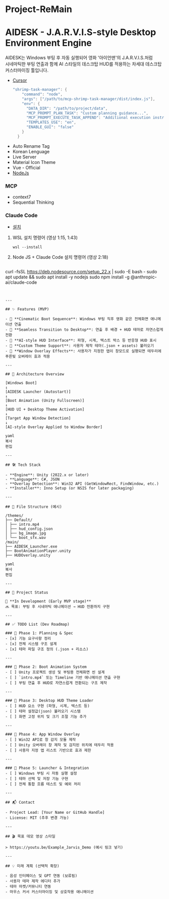 # Project-ReMain

# AIDESK - J.A.R.V.I.S-style Desktop Environment Engine

AIDESK는 Windows 부팅 후 자동 실행되어 영화 '아이언맨'의 J.A.R.V.I.S.처럼  
시네마틱한 부팅 연출과 함께 AI 스타일의 데스크탑 HUD를 적용하는 차세대 데스크탑 커스터마이징 툴입니다.

- [Cursor]([https://glama.ai/mcp/servers/@cjo4m06/mcp-shrimp-task-manager?locale=ko-KR](https://cursor.com/downloads))
  ~~~C
  "shrimp-task-manager": {
      "command": "node",
      "args": ["/path/to/mcp-shrimp-task-manager/dist/index.js"],
      "env": {
        "DATA_DIR": "/path/to/project/data",
        "MCP_PROMPT_PLAN_TASK": "Custom planning guidance...",
        "MCP_PROMPT_EXECUTE_TASK_APPEND": "Additional execution instructions...",
        "TEMPLATES_USE": "en",
        "ENABLE_GUI": "false"
      }
    }
  ~~~
- Auto Rename Tag
- Korean Lenguage
- Live Server
- Material Icon Theme
- Vue - Official
- [NodeJs](https://nodejs.org/ko/download)

### MCP
- context7
- Sequential Thinking

### Claude Code
- [설치](https://www.youtube.com/watch?v=J0IWxZXczxs)
1. WSL 설치 명령어 (영상 1:15, 1:43)
    ~~~
    wsl --install
    ~~~
2. Node JS + Claude Code 설치 명령어 (영상 2:18)
   ~~~
  curl -fsSL https://deb.nodesource.com/setup_22.x | sudo -E bash -
  sudo apt update && sudo apt install -y nodejs
  sudo npm install -g @anthropic-ai/claude-code
  ~~~


---

## ✨ Features (MVP)

- 🔹 **Cinematic Boot Sequence**: Windows 부팅 직후 영화 같은 전체화면 애니메이션 연출
- 🔹 **Seamless Transition to Desktop**: 연출 후 배경 + HUD 테마로 자연스럽게 전환
- 🔹 **AI-style HUD Interface**: 파형, 시계, 텍스트 박스 등 반응형 HUD 표시
- 🔹 **Custom Theme Support**: 사용자 제작 테마(.json + assets) 불러오기
- 🔹 **Window Overlay Effects**: 사용자가 지정한 앱이 창모드로 실행되면 테두리에 푸른빛 오버레이 효과 적용

---

## 🧱 Architecture Overview

[Windows Boot]
↓
[AIDESK Launcher (Autostart)]
↓
[Boot Animation (Unity Fullscreen)]
↓
[HUD UI + Desktop Theme Activation]
↓
[Target App Window Detection]
↓
[AI-style Overlay Applied to Window Border]

yaml
복사
편집

---

## 🛠️ Tech Stack

- **Engine**: Unity (2022.x or later)
- **Language**: C#, JSON
- **Overlay Detection**: Win32 API (GetWindowRect, FindWindow, etc.)
- **Installer**: Inno Setup (or NSIS for later packaging)

---

## 🔄 File Structure (예시)

/themes/
├── Default/
│ ├── intro.mp4
│ ├── hud_config.json
│ ├── bg_image.jpg
│ └── boot_sfx.wav
/main/
├── AIDESK_Launcher.exe
├── BootAnimationPlayer.unity
├── HUDOverlay.unity

yaml
복사
편집

---

## 📌 Project Status

🚧 **In Development (Early MVP stage)**  
🔜 목표: 부팅 후 시네마틱 애니메이션 → HUD 전환까지 구현

---

## ✅ TODO List (Dev Roadmap)

### 📍 Phase 1: Planning & Spec
- [x] 기능 요구사항 정리
- [x] 전체 시스템 구조 설계
- [x] 테마 파일 구조 정의 (.json + 리소스)

---

### 📍 Phase 2: Boot Animation System
- [ ] Unity 프로젝트 생성 및 부팅용 전체화면 씬 설계
- [ ] `intro.mp4` 또는 Timeline 기반 애니메이션 연출 구현
- [ ] 부팅 연출 후 HUD로 자연스럽게 전환되는 구조 제작

---

### 📍 Phase 3: Desktop HUD Theme Loader
- [ ] HUD 요소 구현 (파형, 시계, 텍스트 등)
- [ ] 테마 설정값(json) 불러오기 시스템
- [ ] 화면 고정 위치 및 크기 조절 기능 추가

---

### 📍 Phase 4: App Window Overlay
- [ ] Win32 API로 창 감지 모듈 제작
- [ ] Unity 오버레이 창 제작 및 감지된 위치에 테두리 적용
- [ ] 사용자 지정 앱 리스트 기반으로 효과 제한

---

### 📍 Phase 5: Launcher & Integration
- [ ] Windows 부팅 시 자동 실행 설정
- [ ] 테마 선택 및 저장 기능 구현
- [ ] 전체 통합 흐름 테스트 및 예외 처리

---

## 📬 Contact

- Project Lead: [Your Name or GitHub Handle]
- License: MIT (추후 변경 가능)

---

## 🎬 목표 데모 영상 스타일

> https://youtu.be/Example_Jarvis_Demo (예시 링크 넣기)

---

## 💡 미래 계획 (선택적 확장)

- 음성 인터페이스 및 GPT 연동 (보류됨)
- 사용자 테마 제작 에디터 추가
- 테마 마켓/커뮤니티 연동
- 마우스 커서 커스터마이징 및 상호작용 애니메이션

